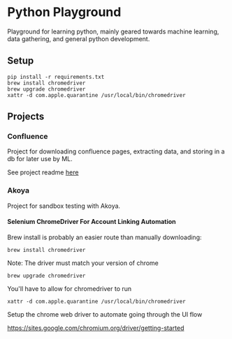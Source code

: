 # Python Playground
Playground for learning python, mainly geared towards machine learning, data gathering, and general python development.

## Setup
```shell
pip install -r requirements.txt
brew install chromedriver
brew upgrade chromedriver
xattr -d com.apple.quarantine /usr/local/bin/chromedriver
```
## Projects
### Confluence
Project for downloading confluence pages, extracting data, and storing in a db for later use by ML.

See project readme [here](https://github.com/jasonmcaffee/python-playground/tree/main/projects/confluence)

### Akoya
Project for sandbox testing with Akoya.

#### Selenium ChromeDriver For Account Linking Automation
Brew install is probably an easier route than manually downloading:

```shell
brew install chromedriver
```

Note: The driver must match your version of chrome
```shell
brew upgrade chromedriver
```

You'll have to allow for chromedriver to run
```shell
xattr -d com.apple.quarantine /usr/local/bin/chromedriver
```


Setup the chrome web driver to automate going through the UI flow

https://sites.google.com/chromium.org/driver/getting-started